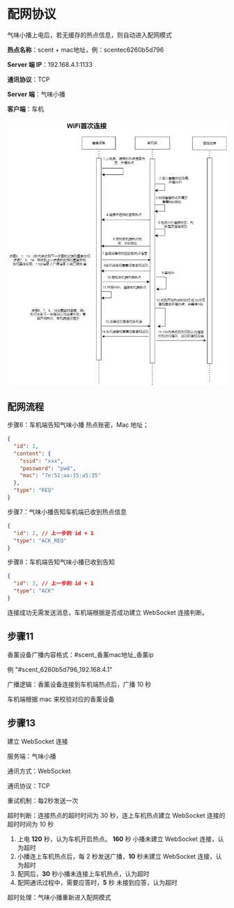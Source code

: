 # 配网协议

气味小播上电后，若无缓存的热点信息，则自动进入配网模式

**热点名称**：scent + mac地址，例：scentec6260b5d796

**Server 端 IP**：192.168.4.1:1133

**通讯协议**：TCP

**Server 端**：气味小播

**客户端**：车机

![配网流程](./imgs/ap.jpg)


## 配网流程

步骤6：车机端告知气味小播 热点账密，Mac 地址；

```json
{
  "id": 1,
  "content": {
    "ssid": "xxx",
    "password": "pwd",
    "mac": "7e:52:aa:15:a5:35"
  },
  "type": "REQ"
}
```

步骤7：气味小播告知车机端已收到热点信息

```json
{
  "id": 2, // 上一步的 id + 1
  "type": "ACK_REQ"
}
```

步骤8：车机端告知气味小播已收到告知

```json
{
  "id": 3, // 上一步的 id + 1
  "type": "ACK"
}
```

连接成功无需发送消息，车机端根据是否成功建立 WebSocket 连接判断。

## 步骤11

⾹薰设备⼴播内容格式：#scent_⾹薰mac地址_⾹薰ip

例 "#scent_6260b5d796_192.168.4.1"

广播逻辑：香薰设备连接到车机端热点后，广播 10 秒

车机端根据 mac 来校验对应的香薰设备

## 步骤13

建立 WebSocket 连接

服务端：气味小播

通讯方式：WebSocket

通讯协议：TCP

重试机制：每2秒发送一次

超时判断：连接热点的超时时间为 30 秒，连上车机热点建立 WebSocket 连接的超时时间为 10 秒

1. 上电 **120** 秒，认为车机开启热点。 **160** 秒 小播未建立 WebSocket 连接，认为超时
2. 小播连上车机热点后，每 2 秒发送广播，**10** 秒未建立 WebSocket 连接，认为超时
3. 配网后，**30** 秒小播未连接上车机热点，认为超时
4. 配网通讯过程中，需要应答时，**5** 秒 未接到应答，认为超时

超时处理：气味小播重新进入配网模式
